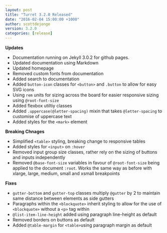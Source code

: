 ```yaml
---
layout: post
title: "Turret 3.2.0 Released"
date: "2016-02-04 15:00:00 +1000"
author: scottdejonge
version: 3.2.0
categories: [release]
---
```


**Updates**

* Documentation running on Jekyll 3.0.2 for github pages.
* Updated documentation using Markdown
* Updated homepage
* Removed custom fonts from documentation
* Added search to documentation
* Added `button-icon` classes for `<button>` and `.button` to allow for easy SVG icons
* Using `rem` units for sizing across the board for easier responsive sizing using `@root-font-size`
* Added flexbox utiltiy classes
* Added `.uppercase(@letter-spacing)` mixin that takes `@letter-spacing` to customise of uppercase text
* Added styles for the `<mark>` element

**Breaking Chnages**

* Simplified `<table>` styling, breaking change to responsive tables
* Added styles for `<input>` on `:hover`
* Removed input group size classes, rather rely on the sizing of buttons and inputs independently
* Removed `@base-font-size` variables in favour of `@root-font-size` being applied to the document `:root`. Works the same way as before with xlarge, large, medium, small and xsmall breakpoints

**Fixes**

* `gutter-bottom` and `gutter-top` classes multiply `@gutter` by 2 to maintain same distance between elements as side gutters
* Paragraphs within the `<blockquote>` inherit styling to allow for the use of `<blockquote>` without a `<p>` tag within
* `@list-item-line-height` added using paragraph line-height as default
* Removed borders on buttons as default
* Added `@table-margin` for `<table>`using paragraph margin as default
